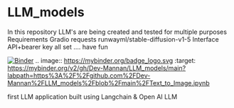 # LLM_models
In this repository LLM's are being created and tested for multiple purposes 
Requirements
Gradio 
requests
runwayml/stable-diffusion-v1-5 Interface API+bearer key
all set .... have fun


[![Binder](https://mybinder.org/badge_logo.svg)](https://mybinder.org/v2/gh/Dev-Mannan/LLM_models/main?labpath=https%3A%2F%2Fgithub.com%2FDev-Mannan%2FLLM_models%2Fblob%2Fmain%2FText_to_Image.ipynb)
.. image:: https://mybinder.org/badge_logo.svg
 :target: https://mybinder.org/v2/gh/Dev-Mannan/LLM_models/main?labpath=https%3A%2F%2Fgithub.com%2FDev-Mannan%2FLLM_models%2Fblob%2Fmain%2FText_to_Image.ipynb


first LLM application built using Langchain & Open AI LLM 
